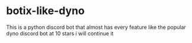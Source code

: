 # botix-like-dyno
This is a python discord bot that almost has every feature like the popular dyno discord bot at 10 stars i will continue it
